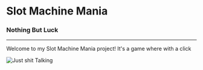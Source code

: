 # Slot Machine Mania
### Nothing But Luck

---

Welcome to my Slot Machine Mania project! It's a game where with a click 

![Just shit Talking](Porche2019.jpeg)

